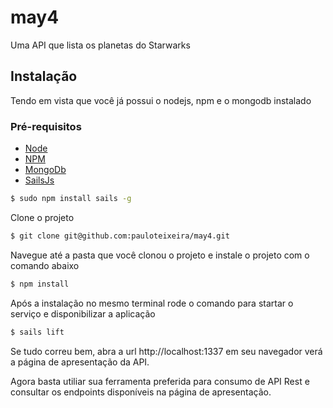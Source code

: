 # may4
Uma API que lista os planetas do Starwarks

## Instalação
Tendo em vista que você já possui o nodejs, npm e o mongodb instalado

### Pré-requisitos
- [Node](https://nodejs.org)
- [NPM](https://www.npmjs.com)
- [MongoDb](https://www.mongodb.com)
- [SailsJs](https://sailsjs.com)

```bash
$ sudo npm install sails -g
```

Clone o projeto

```bash
$ git clone git@github.com:pauloteixeira/may4.git
```

Navegue até a pasta que você clonou o projeto e instale o projeto com o comando abaixo

```bash
$ npm install
```

Após a instalação no mesmo terminal rode o comando para startar o serviço e disponibilizar a aplicação

```bash
$ sails lift
```

Se tudo correu bem, abra a url http://localhost:1337 em seu navegador verá a página de apresentação da API.

Agora basta utiliar sua ferramenta preferida para consumo de API Rest e consultar os endpoints disponíveis na página de apresentação.